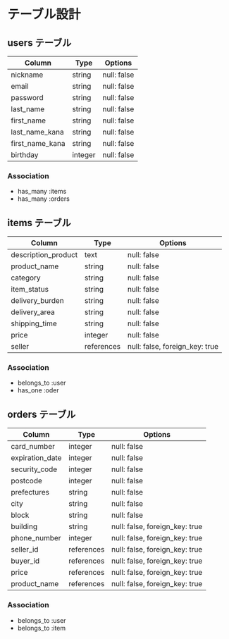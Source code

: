 # テーブル設計

## users テーブル

| Column          | Type    | Options     |
| --------------- | ------- | ----------- |
| nickname        | string  | null: false |
| email           | string  | null: false |
| password        | string  | null: false |
| last_name       | string  | null: false |
| first_name      | string  | null: false |
| last_name_kana  | string  | null: false |
| first_name_kana | string  | null: false |
| birthday        | integer | null: false |

### Association

- has_many :items
- has_many :orders

## items テーブル

| Column              | Type          | Options                        |
| ------------------- |  ------------ | ------------------------------ |
| description_product | text          | null: false                    |
| product_name        | string        | null: false                    |
| category            | string        | null: false                    |
| item_status         | string        | null: false                    |
| delivery_burden     | string        | null: false                    |
| delivery_area       | string        | null: false                    |
| shipping_time       | string        | null: false                    |
| price               | integer       | null: false                    |
| seller              | references    | null: false, foreign_key: true |

### Association

- belongs_to :user
- has_one :oder

## orders テーブル

| Column          | Type        | Options                        |
| --------------- | ----------- | ------------------------------ |
| card_number     | integer     | null: false                    |
| expiration_date | integer     | null: false                    |
| security_code   | integer     | null: false                    |
| postcode        | integer     | null: false                    |
| prefectures     | string      | null: false                    |
| city            | string      | null: false                    |
| block           | string      | null: false                    |
| building        | string      | null: false, foreign_key: true |
| phone_number    | integer     | null: false, foreign_key: true |
| seller_id       | references  | null: false, foreign_key: true |
| buyer_id        | references  | null: false, foreign_key: true |
| price           | references  | null: false, foreign_key: true |
| product_name    | references  | null: false, foreign_key: true |

### Association

- belongs_to :user
- belongs_to :item